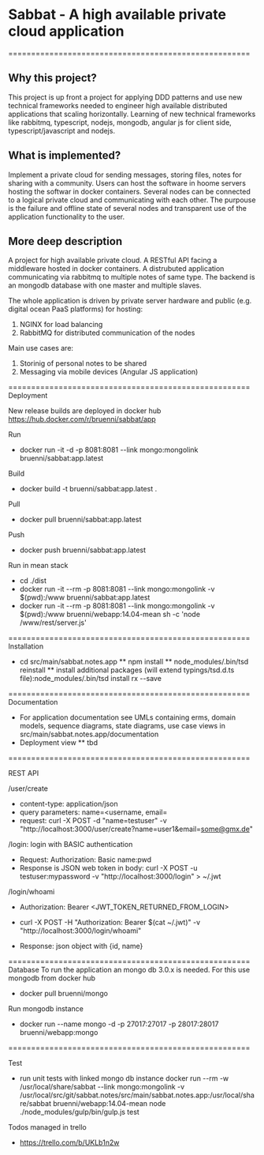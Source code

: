 # Sabbat - A high available private cloud application

=====================================================

Why this project?
-----------------
This project is up front a project for applying DDD patterns and use new technical frameworks needed to engineer high available distributed applications that scaling horizontally.
Learning of new technical frameworks like rabbitmq, typescript, nodejs, mongodb, angular js for client side, typescript/javascript and nodejs.

What is implemented?
--------------------
Implement a private cloud for sending messages, storing files, notes for sharing with a community. Users can host the software in hoome servers hosting the softwar in docker containers.
Several nodes can be connected to a logical private cloud and communicating with each other. The purpouse is the failure and offline state of several nodes and transparent use of the application functionality to the user.


More deep description
--------------------
A project for high available private cloud. A RESTful API facing a middleware hosted in docker containers. A distrubuted application communicating via rabbitmq to multiple notes of same type.
The backend is an mongodb database with one master and multiple slaves.

The whole application is driven by private server hardware and public (e.g. digital ocean PaaS platforms) for hosting:
1) NGINX for load balancing
2) RabbitMQ for distributed communication of the nodes

Main use cases are:
1) Storinig of personal notes to be shared
2) Messaging via mobile devices (Angular JS application)

=====================================================
Deployment

New release builds are deployed in docker hub https://hub.docker.com/r/bruenni/sabbat/app

Run
* docker run -it -d -p 8081:8081 --link mongo:mongolink bruenni/sabbat:app.latest

Build
* docker build -t bruenni/sabbat:app.latest .

Pull
* docker pull bruenni/sabbat:app.latest

Push
* docker push bruenni/sabbat:app.latest

Run in mean stack
* cd ./dist
* docker run -it --rm -p 8081:8081 --link mongo:mongolink -v $(pwd):/www bruenni/sabbat:app.latest
* docker run -it --rm -p 8081:8081 --link mongo:mongolink -v $(pwd):/www bruenni/webapp:14.04-mean sh -c 'node /www/rest/server.js'

=====================================================
Installation
* cd src/main/sabbat.notes.app
** npm install
** node_modules/.bin/tsd reinstall
** install additional packages (will extend typings/tsd.d.ts file):node_modules/.bin/tsd install rx --save

=====================================================
Documentation
* For application documentation see UMLs containing erms, domain models, sequence diagrams, state diagrams, use case views
  in src/main/sabbat.notes.app/documentation
* Deployment view
** tbd

=====================================================

REST API

/user/create
* content-type: application/json
* query parameters: name=<username, email=<address>
* request: curl -X POST -d "name=testuser" -v "http://localhost:3000/user/create?name=user1&email=some@gmx.de"

/login: login with BASIC authentication
* Request: Authorization: Basic name:pwd
* Response is JSON web token in body: curl -X POST -u testuser:mypassword -v "http://localhost:3000/login" > ~/.jwt

/login/whoami
* Authorization: Bearer <JWT_TOKEN_RETURNED_FROM_LOGIN>
* curl -X POST -H "Authorization: Bearer $(cat ~/.jwt)" -v "http://localhost:3000/login/whoami"

* Response: json object with {id, name}

=====================================================
Database
To run the application an mongo db 3.0.x is needed. For this use mongodb from docker hub
* docker pull bruenni/mongo

Run mongodb instance
* docker run --name mongo -d -p 27017:27017 -p 28017:28017 bruenni/webapp:mongo

=====================================================

Test

* run unit tests with linked mongo db instance
  docker run --rm -w /usr/local/share/sabbat --link mongo:mongolink -v /usr/local/src/git/sabbat.notes/src/main/sabbat.notes.app:/usr/local/share/sabbat bruenni/webapp:14.04-mean  node ./node_modules/gulp/bin/gulp.js test


Todos managed in trello
* https://trello.com/b/UKLb1n2w
